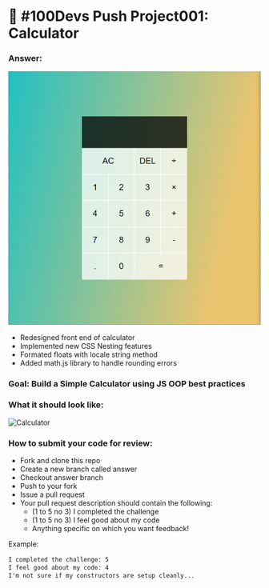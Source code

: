 # 🔢 #100Devs Push Project001: Calculator

### Answer:

<a href = "" target = "_blank"><img src="calculator.png" alt="100Devs Calculator"/></a>

- Redesigned front end of calculator
- Implemented new CSS Nesting features
- Formated floats with locale string method
- Added math.js library to handle rounding errors

### Goal: Build a Simple Calculator using JS OOP best practices

### What it should look like:

![Calculator](calculator.jpg)

### How to submit your code for review:

- Fork and clone this repo
- Create a new branch called answer
- Checkout answer branch
- Push to your fork
- Issue a pull request
- Your pull request description should contain the following:
  - (1 to 5 no 3) I completed the challenge
  - (1 to 5 no 3) I feel good about my code
  - Anything specific on which you want feedback!

Example:
```
I completed the challenge: 5
I feel good about my code: 4
I'm not sure if my constructors are setup cleanly...
```
